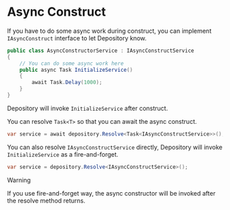 # Async Construct

If you have to do some async work during construct, you can implement `IAsyncConstruct` interface to let Depository know.

```csharp
public class AsyncConstructorService : IAsyncConstructService
{
    // You can do some async work here
    public async Task InitializeService()
    {
        await Task.Delay(1000);
    }
}
```

Depository will invoke `InitializeService` after construct.

You can resolve `Task<T>` so that you can await the async construct.

```csharp
var service = await depository.Resolve<Task<IAsyncConstructService>>();
```



You can also resolve `IAsyncConstructService` directly, Depository will invoke `InitializeService` as a fire-and-forget.

```csharp
var service = depository.Resolve<IAsyncConstructService>();
```

> [!Warning]
>
> If you use fire-and-forget way, the async constructor will be invoked after the resolve method returns.
